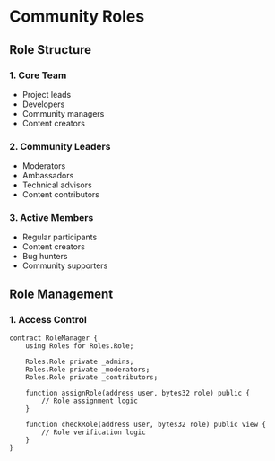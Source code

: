 # Community Roles

## Role Structure

### 1. Core Team
- Project leads
- Developers
- Community managers
- Content creators

### 2. Community Leaders
- Moderators
- Ambassadors
- Technical advisors
- Content contributors

### 3. Active Members
- Regular participants
- Content creators
- Bug hunters
- Community supporters

## Role Management

### 1. Access Control
```solidity
contract RoleManager {
    using Roles for Roles.Role;
    
    Roles.Role private _admins;
    Roles.Role private _moderators;
    Roles.Role private _contributors;
    
    function assignRole(address user, bytes32 role) public {
        // Role assignment logic
    }
    
    function checkRole(address user, bytes32 role) public view {
        // Role verification logic
    }
}
```

